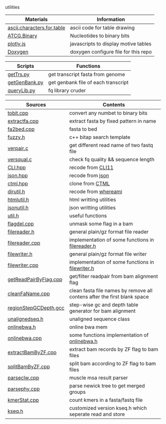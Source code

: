 utilities

|Materials|Information
|---------|-----------
|[ascii.characters.for.table](./ascii.characters.for.table)|ascii code for table drawing
|[ATCG.Binary](./ATCG.Binary)|Nucleotides to binary bits
|[plotly.js](./plotly.js)|javascripts to display motive tables
|[Doxygen](./Doxygen)|doxygen configure file for this repo

|Scripts|Functions
|-------|---------
|[getTrs.py](./getTrs.py)|get transcript fasta from genome
|[getGenBank.py](./getGenBank.py)|get genbank file of each transcript
|[queryLib.py](./queryLib.py)|fq library cruder|  

|Sources|Contents
|----|-----------
|[tobit.cpp](./tobit.cpp)|convert any numbet to binary bits
|[extractfa.cpp](./extractfa.cpp)|extract fasta by fixed pattern in name
|[fa2bed.cpp](./fa2bed.cpp)|fasta to bed
|[fuzzy.h](./fuzzy.h)|c++ bitap search template
|[verpair.c](./verpair.c)|get different read name of two fastq file
|[versqual.c](./versqual.c)|check fq quality && sequence length
|[CLI.hpp](./CLI.hpp)|recode from [CLI11](https://github.com/CLIUtils/CLI11)
|[json.hpp](./json.hpp)|recode from [json](https://github.com/nlohmann/json)
|[ctml.hpp](./ctml.hpp)|clone from [CTML](https://github.com/tinfoilboy/CTML)
|[dirutil.h](./dirutil.h)|recode from [whereami](https://github.com/gpakosz/whereami)
|[htmlutil.h](./htmlutil.h)|html writting utilities
|[jsonutil.h](./jsonutil.h)|json writting utilities
|[util.h](./util.h)|useful functions
|[flagdel.cpp](./flagdel.cpp)|unmask some flag in a bam
|[filereader.h](./filereader.h)|general plain/gz format file reader
|[filereader.cpp](./filereader.cpp)|implementation of some functions in [filereader.h](./filereader.h)
|[filewriter.h](./filewriter.h)|general plain/gz format file writer
|[filewriter.cpp](./filewriter.cpp)|implementation of some functions in [filewriter.h](./filewriter.h)
|[getReadPairByFlag.cpp](./getReadPairByFlag.cpp)|get/filter readpair from bam alignment flag
|[cleanFaName.cpp](./cleanFaName.cpp)|clean fasta file names by remove all contens after the first blank space
|[regionStepGCDepth.gcc](./regionStepGCDepth.gcc)|step-wise gc and depth table generator for bam alignment
|[unalignedseq.h](./unalignedseq.h)|unaligned sequence class 
|[onlinebwa.h](./onlinebwa.h)|online bwa mem
|[onlinebwa.cpp](./onlinebwa.cpp)|some functions implementation of [onlinebwa.h](./onlinebwa.h)
|[extractBamByZF.cpp](./extractBamByZF.cpp)|extract bam records by ZF flag to bam files
|[splitBamByZF.cpp](./splitBamByZF.cpp)|split bam according to ZF flag to bam files
|[parseclw.cpp](./parseclw.cpp)|muscle msa result parser
|[ parsephy.cpp](./parsephy.cpp)|parse newick tree to get merged groups
|[kmerStat.cpp](./kmerStat.cpp)|count kmers in a fasta/fastq file
|[kseq.h](./kseq.h)|customized version kseq.h which seperate read and store
